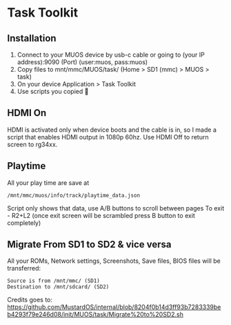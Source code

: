 # Task Toolkit

## Installation
1. Connect to your MUOS device by usb-c cable or going to (your IP address):9090 (Port) (user:muos, pass:muos)
2. Copy files to mnt/mmc/MUOS/task/ (Home > SD1 (mmc) > MUOS > task)
3. On your device Application > Task Toolkit
4. Use scripts you copied 🎉

## HDMI On
HDMI is activated only when device boots and the cable is in, so I made a script that enables HDMI output in 1080p 60hz.
Use HDMI Off to return screen to rg34xx.

## Playtime
All your play time are save at
```
/mnt/mmc/muos/info/track/playtime_data.json
```
Script only shows that data, use A/B buttons to scroll between pages
To exit - R2+L2 (once exit screen will be scrambled press B button to exit completely)

## Migrate From SD1 to SD2 & vice versa
All your ROMs, Network settings, Screenshots, Save files, BIOS files will be transferred:
```
Source is from /mnt/mmc/ (SD1) 
Destination to /mnt/sdcard/ (SD2)
```
Credits goes to: https://github.com/MustardOS/internal/blob/8204f0b14d3ff93b7283339beb4293f79e246d08/init/MUOS/task/Migrate%20to%20SD2.sh
